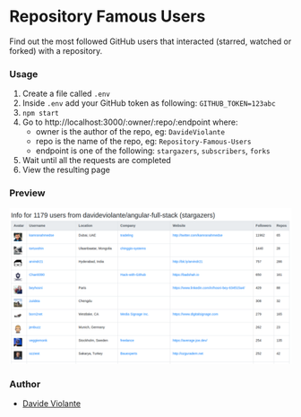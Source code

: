 # Repository Famous Users
Find out the most followed GitHub users that interacted (starred, watched or forked) with a repository.

### Usage
1. Create a file called `.env`
2. Inside `.env` add your GitHub token as following: `GITHUB_TOKEN=123abc`
3. `npm start`
4. Go to http://localhost:3000/:owner/:repo/:endpoint where:
   * owner is the author of the repo, eg: `DavideViolante`
   * repo is the name of the repo, eg: `Repository-Famous-Users`
   * endpoint is one of the following: `stargazers`, `subscribers`, `forks`
5. Wait until all the requests are completed
6. View the resulting page

### Preview
![Preview](https://raw.githubusercontent.com/DavideViolante/Repository-Famous-Users/master/demo.png "Preview")

### Author
* [Davide Violante](https://github.com/DavideViolante)

